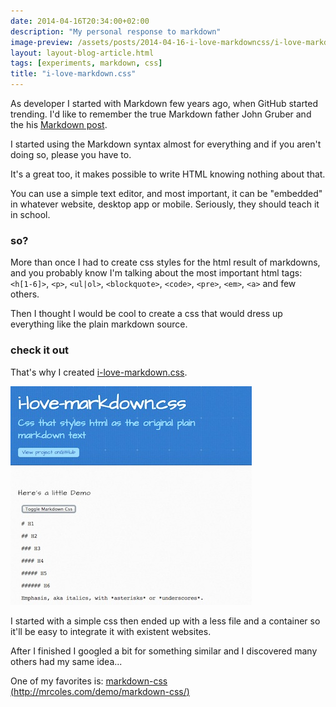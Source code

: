 ```yaml
---
date: 2014-04-16T20:34:00+02:00
description: "My personal response to markdown"
image-preview: /assets/posts/2014-04-16-i-love-markdowncss/i-love-markdown.jpg
layout: layout-blog-article.html
tags: [experiments, markdown, css]
title: "i-love-markdown.css"
---
```


As developer I started with Markdown few years ago, when GitHub started trending.
I'd like to remember the true Markdown father John Gruber and the his [Markdown post](https://daringfireball.net/projects/markdown/).

I started using the Markdown syntax almost for everything and if you aren't doing so, please you have to.

It's a great too, it makes possible to write HTML knowing nothing about that.

You can use a simple text editor, and most important, it can be "embedded" in whatever website, desktop app or mobile.
Seriously, they should teach it in school.

### so?
More than once I had to create css styles for the html result of markdowns, and you probably know I'm talking about the most important html tags: `<h[1-6]>`, `<p>`, `<ul|ol>`, `<blockquote>`, `<code>`, `<pre>`, `<em>`, `<a>` and few others.

Then I thought I would be cool to create a css that would dress up everything like the plain markdown source.

### check it out
That's why I created [i-love-markdown.css](https://stealthefish.com/i-love-markdown.css/index.html).

![i-love-markdown.css homepage](/assets/posts/2014-04-16-i-love-markdowncss/i-love-markdown.jpg)


I started with a simple css then ended up with a less file and a container so it'll be easy to integrate it with existent websites.

After I finished I googled a bit for something similar and I discovered many others had my same idea...

One of my favorites is: [markdown-css (http://mrcoles.com/demo/markdown-css/)](http://mrcoles.com/demo/markdown-css/)
